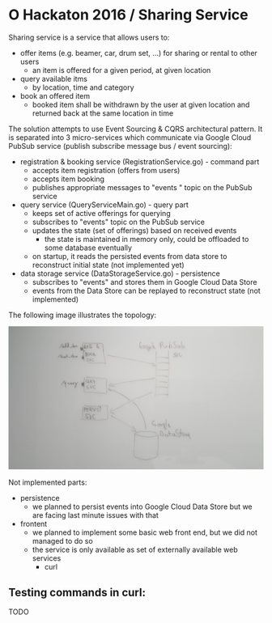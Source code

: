 O Hackaton 2016 / Sharing Service
===============================

Sharing service is a service that allows users to:

- offer items (e.g. beamer, car, drum set, ...) for sharing or rental to other
  users
    - an item is offered for a given period, at given location
- query available itms
    - by location, time and category  
- book an offered item
    - booked item shall be withdrawn by the user at given location and returned
      back at the same location in time

The solution attempts to use Event Sourcing & CQRS architectural pattern.
It is separated into 3 micro-services which communicate via Google
Cloud PubSub service (publish subscribe message bus / event sourcing):

- registration & booking service (RegistrationService.go) - command part
    - accepts item registration (offers from users)
    - accepts item booking
    - publishes appropriate messages to "events " topic on the PubSub service
- query service (QueryServiceMain.go) - query part
    - keeps set of active offerings for querying
    - subscribes to "events" topic on the PubSub service
    - updates the state (set of offerings) based on received events
        - the state is maintained in memory only, could be offloaded to some database eventually
    - on startup, it reads the persisted events from data store to reconstruct
      initial state (not implemented yet)
- data storage service (DataStorageService.go) - persistence
    - subscribes to "events" and stores them in Google Cloud Data Store
    - events from the Data Store can be replayed to reconstruct state (not implemented)

The following image illustrates the topology:

![topology](doc/topology.jpg "Topology")

Not implemented parts:
- persistence
   - we planned to persist events into Google Cloud Data Store but we are facing
     last minute issues with that
- frontent
   - we planned to implement some basic web front end, but we did not managed to
     do so
   - the service is only available as set of externally available web services
       - curl

Testing commands in curl:
-------------------------

TODO



      

